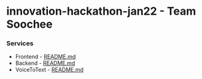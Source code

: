 # innovation-hackathon-jan22 - Team Soochee

### Services
 - Frontend - [README.md](/frontend/README.md)
 - Backend - [README.md](/backend/README.md)
 - VoiceToText - [README.md](/voiceToTextService/README.md)
